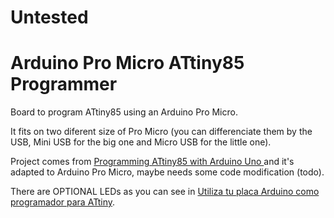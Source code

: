 # Untested

# Arduino Pro Micro ATtiny85 Programmer
Board to program ATtiny85 using an Arduino Pro Micro.

It fits on two diferent size of Pro Micro (you can differenciate them by the USB, Mini USB for the big one and Micro USB for the little one).

Project comes from [Programming ATtiny85 with Arduino Uno ](https://create.arduino.cc/projecthub/arjun/programming-attiny85-with-arduino-uno-afb829) and it's adapted to Arduino Pro Micro, maybe needs some code modification (todo).

There are OPTIONAL LEDs as you can see in [Utiliza tu placa Arduino como programador para ATtiny](https://fabricadigital.org/tutoriales/utiliza-tu-placa-arduino-como-programador-para-attiny/).
